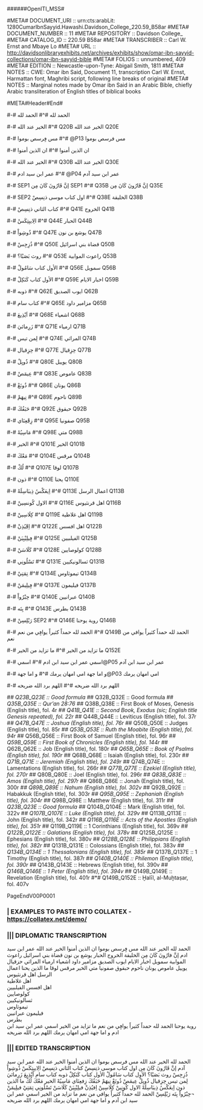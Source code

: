 ######OpenITI_MSS# 

#META# DOCUMENT_URI	:: urn:cts:arabLit: 1280CumarIbnSayyid.Hawashi.Davidson_College_220.59_B58ar
#META# DOCUMENT_NUMBER	:: 11
#META# REPOSITORY	:: Davidson College_
#META# CATALOG_ID	:: 220.59 B58ar
#META# TRANSCRIBER	:: Carl W. Ernst and Mbaye Lo
#META# URL	:: http://davidsonlibraryexhibits.net/archives/exhibits/show/omar-ibn-sayyid-collections/omar-ibn-sayyid-bible
#META# FOLIOS	:: unnumbered, 409 
#META# EDITION	:: Newcastle-upon-Tyne: Abigail Smith, 1811
#META# NOTES		:: CWE: Omar ibn Said, Document 11, transcription Carl W. Ernst, Harmattan font, Maghribi script, following line breaks of original
#META# NOTES		:: Marginal notes made by Omar ibn Said in an Arabic Bible, chiefly Arabic transliteration of English titles of biblical books

#META#Header#End#

	
#-# الحمد لله
#^# الحمد لله
	
#-# الخير عند الله
#^# Q20B الخير عند الله Q20E
	
#-# مس ڢِرسص بوموا
#^# @P13 مس فرسص بوموا
	
#-# ان الذين أمنوا
#^# ان الذين أمنوا
	
#-# الخير عند الله
#^# Q30B الخير عند الله Q30E
	
#-# عمر ابن سيد ادم
#^# @P04 عمر ابن سيد آدم 
	
#-# SEP1 إنَّ قَارُونَ كَانَ مِن SEP1
#^# Q35B إنَّ قَارُونَ كَانَ مِن Q35E
	
#-# SEP2 اول كتاب موسى ذنِسِصْ
#^# Q38E الخليقة Q38B 
  
#-# كتاب الثاني ذنِسِصْ 
#^# Q41E الخروج Q41B 

#-# الِايبِتِكَسْ
#^# Q44E الحبار Q44B 

#-# ذُوشِواْ
#^# Q47E يوشع بن نون Q47B 

#-# ذُزِجِسْ
#^# Q50E قضاة بني اسرائيل Q50B 

#-# روث بَصَبْا؟
#^# Q53E راعوث الموابية Q53B 

#-# الأول كتاب سَامُولْ
#^# Q56E سمويل Q56B 

#-# الأول كتاب كَنَكِلْ
#^# Q59E اخبار الايام Q59B 

#-# ذوبه
#^# Q62E ايوب الصديق Q62B 

#-# كتاب سام
#^# Q65E مزامير داود Q65B 

#-# اَيْذِيعَ
#^# Q68E اشعياء Q68B 

#-# زَرِمائيَ
#^# Q71E ارمياء Q71B 

#-# لِمن تيس
#^# Q74E المراثي Q74B 

#-# حِزِقيال
#^# Q77E حِزِقيال Q77B 

#-# ذُويِلْ
#^# Q80E يوييل Q80B 

#-# عِيمَصْ
#^# Q83E عاموص Q83B 

#-# ذُونَعْ
#^# Q86E يونان Q86B 

#-# نِيهَمْ
#^# Q89E ناحوم Q89B 

#-# حَبَڧُكَ
#^# Q92E حبقوق Q92B 

#-# زِڢْعِنَاي
#^# Q95E صفونيا Q95B 

#-# مَاسِيُهْ
#^# Q98E متي Q98B 

#-# الخير
#^# Q101E الخير Q101B 

#-# مَعْكَ
#^# Q104E مرقس Q104B 

#-# لُكْ
#^# Q107E لوقا Q107B 

#-# ذون
#^# Q110E  يحنا Q110E  

#-# اِيعَكْسُ ذِيبَاسِلَهْ
#^# Q113E اعمال الرسل Q113B 

#-# الاول كُونسِينْ
#^# Q116E اهل قرنثيوس Q116B 

#-# كِلَاسِينْ
#^# Q119E اهل غلاطية Q119B 

#-# اِڢْيُذِنْ
#^# Q122E اهل افسس Q122B 

#-# ڢِيلِيْبِيَنْ
#^# Q125E الفيلبيين Q125B 

#-# كَلَاسَنْ
#^# Q128E كولوصايين Q128B 

#-# تَسْلُونِي
#^# Q131E ثسالونيكيين Q131B 

#-# تِمَتِيْ
#^# Q134E تيموثاوس Q134B 

#-# ڢِيلِيمَنْ
#^# Q137E فيليمون Q137B 

#-# حِبْرُواْ
#^# Q140E عبرانيين Q140B 

#-# بِتَه
#^# Q143E بطرس Q143B 

#-# رَبْلِسِنْ SEP2
#^# Q146E روية يوحنا Q146B 

#-# الحمد لله حمداً كثيراً يواڢِي من نعم
#^# Q149B الحمد لله حمداً كثيراً يوافي من نعم
	
#-# ما تزايد من الخير
#^# ما تزايد من الخير Q152E
	
#-# اسمي عمر ابن سيد ابن ادم
#^# اسمي@P05 عمر ابن سيد ابن آدم
	
#-# و اما جهة امي امهان يرمك
#^# و اما جهة@P03 امي امهان يرمك
	
#-# اللهم برد الله ضريحه
#^# اللهم برد الله ضريحه
	
#*# Q23B_Q23E :: Good formula
#*# Q32B_Q32E :: Good formula
#*# Q35B_Q35E :: Qur’an 28:76
#*# Q38B_Q38E :: First Book of Moses, Genesis (English title), fol. 4r
#*# Q41B_Q41E :: Second Book, Exodus (sic; English title Genesis repeated), fol. 22r
#*# Q44B_Q44E :: Leviticus (English title), fol. 37r
#*# Q47B_Q47E :: Joshua (English title), fol. 76r
#*# Q50B_Q50E :: Judges (English title), fol. 85r
#*# Q53B_Q53E :: Ruth the Moabite (English title), fol. 94r
#*# Q56B_Q56E :: First Book of Samuel (English title), fol. 96r
#*# Q59B_Q59E :: First Book of Chronicles (English title), fol. 144r 
#*# Q62B_Q62E :: Job (English title), fol. 180r 
#*# Q65B_Q65E :: Book of Psalms (English title), fol. 190r 
#*# Q68B_Q68E :: Isaiah (English title), fol. 230r
#*# Q71B_Q71E :: Jeremiah (English title), fol. 249r
#*# Q74B_Q74E :: Lamentations (English title), fol. 266r
#*# Q77B_Q77E :: Ezekiel (English title), fol. 270r
#*# Q80B_Q80E :: Joel (English title), fol. 296r
#*# Q83B_Q83E :: Amos (English title), fol. 297r
#*# Q86B_Q86E :: Jonah (English title), fol. 300r
#*# Q89B_Q89E :: Nahum (English title), fol. 302v
#*# Q92B_Q92E :: Habakkuk (English title), fol. 303r
#*# Q95B_Q95E :: Zephaniah (English title), fol. 304r
#*# Q98B_Q98E :: Matthew (English title), fol. 311r
#*# Q23B_Q23E :: Good formula 
#*# Q104B_Q104E :: Mark (English title), fol. 322v
#*# Q107B_Q107E :: Luke (English title), fol. 329v
#*# Q113B_Q113E :: John (English title), fol. 342r
#*# Q116B_Q116E :: Acts of the Apostles (English title), fol. 351r
#*# Q119B_Q119E :: 1 Corinthians (English title), fol. 369v
#*# Q122B_Q122E :: Galatians (English title), fol. 378v
#*# Q125B_Q125E :: Ephesians (English title), fol. 380v
#*# Q128B_Q128E :: Philippians (English title), fol. 382r
#*# Q131B_Q131E :: Colossians (English title), fol. 383v
#*# Q134B_Q134E :: 1 Thessalonians (English title), fol. 385r
#*# Q137B_Q137E :: 1 Timothy (English title), fol. 387r
#*# Q140B_Q140E :: Philemon (English title), fol. 390r
#*# Q143B_Q143E :: Hebrews (English title), fol. 390v
#*# Q146B_Q146E :: 1 Peter (English title), fol. 394v
#*# Q149B_Q149E :: Revelation (English title), fol. 401r
#*# Q149B_Q152E :: Ḫalīl, al-Muḫtaṣar, fol. 407v





PageEndV00P0001


### | EXAMPLES TO PASTE INTO COLLATEX - https://collatex.net/demo/

### ||| DIPLOMATIC TRANSCRIPTION

الحمد لله
الخير عند الله
مس ڢِرسص بوموا
ان الذين أمنوا
الخير عند الله
عمر ابن سيد ادم
إنَّ فارُونَ كَانَ مِن 
الخليقة
الخروج
الحبار
يوشع بن نون
قضاة بني اسرائيل
راعوث الموابية
سمويل
اخبار الايام
ايوب الصديق
مزامير داود
اشعياء
ارمياء
المراثي
حزقيال
يوييل
عاموص
يونان
ناحوم
حبقوق
صفونيا
متي
الخير
مرقس
لوقا
ما الذين
يحنا
اعمال الرسل
اهل قرنثيوس  
اهل غلاطية  
اهل افسس 
الفيلبيين  
كولوصايين  
ثسالونيكيين    
تيموثاوس  
فيليمون
عبرانيين  
بطرس  
روية يوحنا
الحمد لله حمداً كثيراً يواڢِي من نعم
ما تزايد من الخير
اسمي عمر ابن سيد ابن ادم
و اما جهة امي امهان يرمك
اللهم برد الله ضريحه



### ||| EDITED TRANSCRIPTION

الحمد لله
الخير عند الله
مس فرسص بوموا
ان الذين أمنوا
الخير عند الله
عمر ابن سيد آدم 
إنَّ قَارُونَ كَانَ مِن
اول كتاب موسى ذنِسِصْ
كتاب الثاني ذنِسِصْ
الِايبِتِكَسْ
ذُوشِواْ
ذُزِجِسْ
روث بَصَبْا؟
الأول كتاب سَامُولْ
الأول كتاب كَنَكِلْ
ذوبه
كتاب سام
اَيْذِيعَ
زَرِمائيَ
لِمن تيس
حِزِقيال
ذُويِلْ
عِيمَصْ
ذُونَعْ
نِيهَمْ
حَبَقُكَ
زِفعِنَاي
مَاسِيُهْ
الخير
مَعْكَ
لُكْ
ما الذين
ذون
اِيعَكْسُ ذِيبَاسِلَهْ
الاول كُونِينْ
كِلَاسِينْ
اِفيُذِنْ
فيلِيْبِيَنْ
كَلَاسَنْ
تَسْلُونِي
تِمَتِيْ
فيلِيمَنْ
¬حِبْرُواْ
بِتَه
رَبْلِسِنْ
الحمد لله حمداً كثيراً يوافي من نعم
ما تزايد من الخير
اسمي عمر ابن سيد ابن آدم
و اما جهة امي امهان يرمك
اللهم برد الله ضريحه


